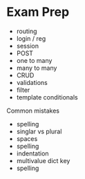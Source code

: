 # Exam Prep

- routing
- login / reg
- session
- POST
- one to many
- many to many
- CRUD
- validations
- filter
- template conditionals

Common mistakes

- spelling
- singlar vs plural
- spaces
- spelling
- indentation
- multivalue dict key
- spelling
